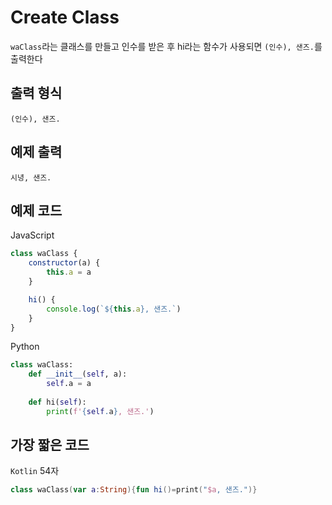 # Create Class

`waClass`라는 클래스를 만들고 인수를 받은 후 hi라는 함수가 사용되면 `(인수), 샌즈.`를 출력한다

## 출력 형식
```
(인수), 샌즈.
```

## 예제 출력
```
시녕, 샌즈.
```

## 예제 코드

JavaScript

```js
class waClass {
    constructor(a) {
        this.a = a
    }

    hi() {
        console.log(`${this.a}, 샌즈.`)
    }
}
```

Python

```py
class waClass:
    def __init__(self, a):
        self.a = a
    
    def hi(self):
        print(f'{self.a}, 샌즈.')
```

## 가장 짧은 코드

`Kotlin` 54자

```kotlin
class waClass(var a:String){fun hi()=print("$a, 샌즈.")}
```
